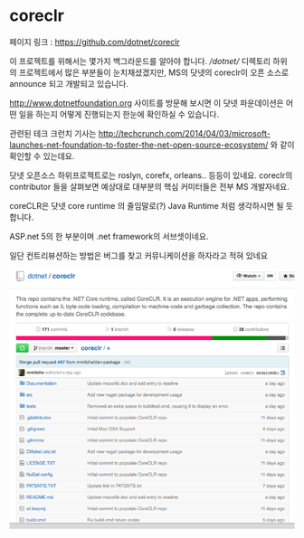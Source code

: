 # coreclr

페이지 링크 : https://github.com/dotnet/coreclr

이 프로젝트를 위해서는 몇가지 백그라운드를 알아야 합니다.  */dotnet/* 디렉토리 하위의 프로젝트에서 많은 부분들이 눈치채셨겠지만, MS의 닷넷의 coreclr이 오픈 소스로 announce 되고 개발되고 있습니다.

http://www.dotnetfoundation.org 사이트를 방문해 보시면 이 닷넷 파운데이션은 어떤 일을 하는지 어떻게 진행되는지 한눈에 확인하실 수 있습니다.

관련된 테크 크런치 기사는 http://techcrunch.com/2014/04/03/microsoft-launches-net-foundation-to-foster-the-net-open-source-ecosystem/ 와 같이 확인할 수 있는데요.

닷넷 오픈소스 하위프로젝트로는 roslyn, corefx, orleans.. 등등이 있네요.
coreclr의 contributor 들을 살펴보면 예상대로 대부분의 핵심 커미터들은 전부 MS 개발자네요.

coreCLR은 닷넷 core runtime 의 줄임말로(?) Java Runtime 처럼 생각하시면 될 듯 합니다.

ASP.net 5의 한 부분이며 .net framework의 서브셋이네요.

일단 컨트리뷰션하는 방법은 버그를 찾고 커뮤니케이션을 하자라고 적혀 있네요

![이미지1](img/002-03.png)
